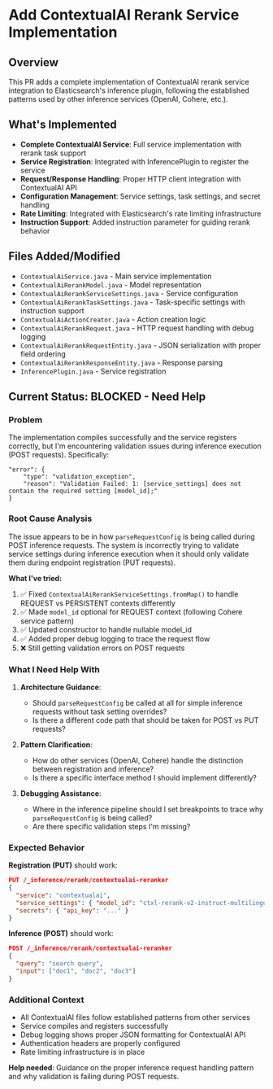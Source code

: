 # Add ContextualAI Rerank Service Implementation

## Overview
This PR adds a complete implementation of ContextualAI rerank service integration to Elasticsearch's inference plugin, following the established patterns used by other inference services (OpenAI, Cohere, etc.).

## What's Implemented
- **Complete ContextualAI Service**: Full service implementation with rerank task support
- **Service Registration**: Integrated with InferencePlugin to register the service
- **Request/Response Handling**: Proper HTTP client integration with ContextualAI API
- **Configuration Management**: Service settings, task settings, and secret handling
- **Rate Limiting**: Integrated with Elasticsearch's rate limiting infrastructure
- **Instruction Support**: Added instruction parameter for guiding rerank behavior

## Files Added/Modified
- `ContextualAiService.java` - Main service implementation
- `ContextualAiRerankModel.java` - Model representation
- `ContextualAiRerankServiceSettings.java` - Service configuration
- `ContextualAiRerankTaskSettings.java` - Task-specific settings with instruction support
- `ContextualAiActionCreator.java` - Action creation logic
- `ContextualAiRerankRequest.java` - HTTP request handling with debug logging
- `ContextualAiRerankRequestEntity.java` - JSON serialization with proper field ordering
- `ContextualAiRerankResponseEntity.java` - Response parsing
- `InferencePlugin.java` - Service registration

## Current Status: BLOCKED - Need Help

### Problem
The implementation compiles successfully and the service registers correctly, but I'm encountering validation issues during inference execution (POST requests). Specifically:

```
"error": {
    "type": "validation_exception", 
    "reason": "Validation Failed: 1: [service_settings] does not contain the required setting [model_id];"
}
```

### Root Cause Analysis
The issue appears to be in how `parseRequestConfig` is being called during POST inference requests. The system is incorrectly trying to validate service settings during inference execution when it should only validate them during endpoint registration (PUT requests).

**What I've tried:**
1. ✅ Fixed `ContextualAiRerankServiceSettings.fromMap()` to handle REQUEST vs PERSISTENT contexts differently
2. ✅ Made `model_id` optional for REQUEST context (following Cohere service pattern)
3. ✅ Updated constructor to handle nullable model_id
4. ✅ Added proper debug logging to trace the request flow
5. ❌ Still getting validation errors on POST requests

### What I Need Help With

1. **Architecture Guidance**: 
   - Should `parseRequestConfig` be called at all for simple inference requests without task setting overrides?
   - Is there a different code path that should be taken for POST vs PUT requests?

2. **Pattern Clarification**:
   - How do other services (OpenAI, Cohere) handle the distinction between registration and inference?
   - Is there a specific interface method I should implement differently?

3. **Debugging Assistance**:
   - Where in the inference pipeline should I set breakpoints to trace why `parseRequestConfig` is being called?
   - Are there specific validation steps I'm missing?

### Expected Behavior
**Registration (PUT)** should work:
```json
PUT /_inference/rerank/contextualai-reranker
{
  "service": "contextualai",
  "service_settings": { "model_id": "ctxl-rerank-v2-instruct-multilingual" },
  "secrets": { "api_key": "..." }
}
```

**Inference (POST)** should work:
```json
POST /_inference/rerank/contextualai-reranker  
{
  "query": "search query",
  "input": ["doc1", "doc2", "doc3"]
}
```

### Additional Context
- All ContextualAI files follow established patterns from other services
- Service compiles and registers successfully
- Debug logging shows proper JSON formatting for ContextualAI API
- Authentication headers are properly configured
- Rate limiting infrastructure is in place

**Help needed**: Guidance on the proper inference request handling pattern and why validation is failing during POST requests.